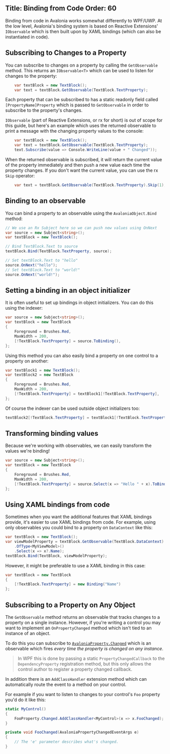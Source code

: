 Title: Binding from Code
Order: 60
---

Binding from code in Avalonia works somewhat differently to WPF/UWP. At the low level, Avalonia's
binding system is based on Reactive Extensions' `IObservable` which is then built upon by XAML
bindings (which can also be instantiated in code).

## Subscribing to Changes to a Property

You can subscribe to changes on a property by calling the `GetObservable`
method. This returns an `IObservable<T>` which can be used to listen for changes
to the property:

```csharp
    var textBlock = new TextBlock();
    var text = textBlock.GetObservable(TextBlock.TextProperty);
```

Each property that can be subscribed to has a static readonly field called
`[PropertyName]Property` which is passed to `GetObservable` in order to
subscribe to the property's changes.

`IObservable` (part of Reactive Extensions, or rx for short) is out of scope
for this guide, but here's an example which uses the returned observable to
print a message with the changing property values to the console:

```c#
    var textBlock = new TextBlock();
    var text = textBlock.GetObservable(TextBlock.TextProperty);
    text.Subscribe(value => Console.WriteLine(value + " Changed"));
```

When the returned observable is subscribed, it will return the current value
of the property immediately and then push a new value each time the property
changes. If you don't want the current value, you can use the rx `Skip`
operator:

```c#
    var text = textBlock.GetObservable(TextBlock.TextProperty).Skip(1);
```

## Binding to an observable

You can bind a property to an observable using the `AvaloniaObject.Bind` method:

```csharp
// We use an Rx Subject here so we can push new values using OnNext
var source = new Subject<string>();
var textBlock = new TextBlock();

// Bind TextBlock.Text to source
textBlock.Bind(TextBlock.TextProperty, source);

// Set textBlock.Text to "hello"
source.OnNext("hello");
// Set textBlock.Text to "world!"
source.OnNext("world!");
```

## Setting a binding in an object initializer

It is often useful to set up bindings in object initializers. You can do this using the indexer:

```csharp
var source = new Subject<string>();
var textBlock = new TextBlock
{
    Foreground = Brushes.Red,
    MaxWidth = 200,
    [!TextBlock.TextProperty] = source.ToBinding(),
};
```

Using this method you can also easily bind a property on one control to a property on another:

```csharp
var textBlock1 = new TextBlock();
var textBlock2 = new TextBlock
{
    Foreground = Brushes.Red,
    MaxWidth = 200,
    [!TextBlock.TextProperty] = textBlock1[!TextBlock.TextProperty],
};
```

Of course the indexer can be used outside object initializers too:

```csharp
textBlock2[!TextBlock.TextProperty] = textBlock1[!TextBlock.TextProperty];
```

## Transforming binding values

Because we're working with observables, we can easily transform the values we're binding!

```csharp
var source = new Subject<string>();
var textBlock = new TextBlock
{
    Foreground = Brushes.Red,
    MaxWidth = 200,
    [!TextBlock.TextProperty] = source.Select(x => "Hello " + x).ToBinding(),
};
```

## Using XAML bindings from code

Sometimes when you want the additional features that XAML bindings provide, it's easier to use XAML bindings from code. For example, using only observables you could bind to a property on `DataContext` like this:

```csharp
var textBlock = new TextBlock();
var viewModelProperty = textBlock.GetObservable(TextBlock.DataContext)
    .OfType<MyViewModel>()
    .Select(x => x?.Name);
textBlock.Bind(TextBlock, viewModelProperty);
```

However, it might be preferable to use a XAML binding in this case:

```csharp
var textBlock = new TextBlock
{
    [!TextBlock.TextProperty] = new Binding("Name")
};
```

## Subscribing to a Property on Any Object

The `GetObservable` method returns an observable that tracks changes to a property on a single
instance. However, if you're writing a control you may want to implement an `OnPropertyChanged`
method which isn't tied to an instance of an object.

To do this you can subscribe to 
[`AvaloniaProperty.Changed`](/api/Avalonia/AvaloniaProperty/65237C52) which is an observable which
fires _every time the property is changed on any instance_.

> In WPF this is done by passing a static `PropertyChangedCallback` to the `DependencyProperty`
  registration method, but this only allows the control author to register a property changed
  callback.

In addition there is an `AddClassHandler` extension method which can automatically route the 
event to a method on your control.

For example if you want to listen to changes to your control's `Foo` property
you'd do it like this:

```csharp
static MyControl()
{
    FooProperty.Changed.AddClassHandler<MyControl>(x => x.FooChanged);
}

private void FooChanged(AvaloniaPropertyChangedEventArgs e)
{
    // The 'e' parameter describes what's changed.
}
```
